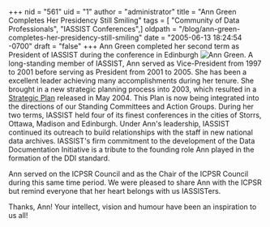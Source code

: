 +++
nid = "561"
uid = "1"
author = "administrator"
title = "Ann Green Completes Her Presidency Still Smiling"
tags = [ "Community of Data Professionals", "IASSIST Conferences",]
oldpath = "/blog/ann-green-completes-her-presidency-still-smiling"
date = "2005-06-13 18:24:54 -0700"
draft = "false"
+++
Ann Green completed her second term as President of IASSIST during the
conference in Edinburgh ![Ann
Green](http://www.iassistdata.org/images/ann-green.jpg). A long-standing
member of IASSIST, Ann served as Vice-President from 1997 to 2001 before
serving as President from 2001 to 2005. She has been a excellent leader
achieving many accomplishments during her tenure. She brought in a new
strategic planning process into 2003, which resulted in a [Strategic
Plan](http://www.iassistdata.org/membership/plan_june2004.pdf) released
in May 2004. This Plan is now being integrated into the directions of
our Standing Committees and Action Groups. During her two terms, IASSIST
held four of its finest conferences in the cities of Storrs, Ottawa,
Madison and Edinburgh. Under Ann's leadership, IASSIST continued its
outreach to build relationships with the staff in new national data
archives. IASSIST's firm commitment to the development of the Data
Documentation Initiative is a tribute to the founding role Ann played in
the formation of the DDI standard.

Ann served on the ICPSR Council and as the Chair of the ICPSR Council
during this same time period. We were pleased to share Ann with the
ICPSR but remind everyone that her heart belongs with us IASSISTers.

Thanks, Ann! Your intellect, vision and humour have been an inspiration
to us all!
